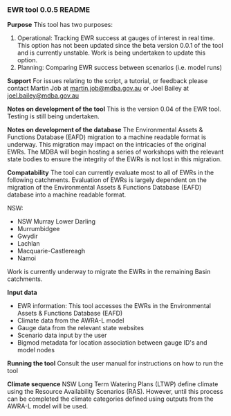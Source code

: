 ### **EWR tool 0.0.5 README**

**Purpose**
This tool has two purposes:
1. Operational: Tracking EWR success at gauges of interest in real time. This option has not been updated since the beta version 0.0.1 of the tool and is currently unstable. Work is being undertaken to update this option.
2. Planning: Comparing EWR success between scenarios (i.e. model runs)

**Support**
For issues relating to the script, a tutorial, or feedback please contact Martin Job at martin.job@mdba.gov.au or Joel Bailey at joel.bailey@mdba.gov.au

**Notes on development of the tool**
This is the version 0.04 of the EWR tool. Testing is still being undertaken.

**Notes on development of the database**
The Environmental Assets & Functions Database (EAFD) migration to a machine readable format is underway. This migration may impact on the intricacies of the original EWRs. The MDBA will begin hosting a series of workshops with the relevant state bodies to ensure the integrity of the EWRs is not lost in this migration.

**Compatability**
The tool can currently evaluate most to all of EWRs in the following catchments. Evaluation of EWRs is largely dependent on the migration of the Environmental Assets & Functions Database (EAFD) database into a machine readable format.

NSW:
- NSW Murray Lower Darling
- Murrumbidgee
- Gwydir
- Lachlan
- Macquarie-Castlereagh
- Namoi

Work is currently underway to migrate the EWRs in the remaining Basin catchments.

**Input data**
- EWR information: This tool accesses the EWRs in the Environmental Assets & Functions Database (EAFD)
- Climate data from the AWRA-L model
- Gauge data from the relevant state websites
- Scenario data input by the user
- Bigmod metadata for location association between gauge ID's and model nodes

**Running the tool**
Consult the user manual for instructions on how to run the tool

**Climate sequence**
NSW Long Term Watering Plans (LTWP) define climate using the Resource Availability Scenarios (RAS). However, until this process can be completed the climate categories defined using outputs from the AWRA-L model will be used.  
